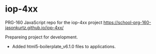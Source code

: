# iop-4xx
PRG-160 JavaScript repo for the iop-4xx project
https://school-prg-160-jasonkurtz.github.io/iop-4xx/

Prepareing project for development.
- Added html5-boilerplate_v6.1.0 files to applications.
